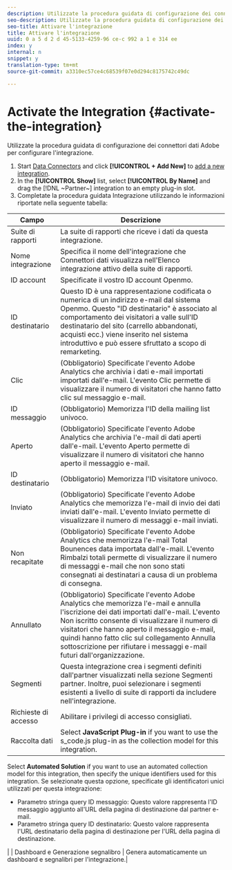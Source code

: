 ```yaml
---
description: Utilizzate la procedura guidata di configurazione dei connettori dati Adobe per configurare l'integrazione.
seo-description: Utilizzate la procedura guidata di configurazione dei connettori dati Adobe per configurare l'integrazione.
seo-title: Attivare l'integrazione
title: Attivare l'integrazione
uuid: 0 a 5 d 2 d 45-5133-4259-96 ce-c 992 a 1 e 314 ee
index: y
internal: n
snippet: y
translation-type: tm+mt
source-git-commit: a3310ec57ce4c68539f07e0d294c8175742c49dc

---
```



# Activate the Integration {#activate-the-integration}

Utilizzate la procedura guidata di configurazione dei connettori dati Adobe per configurare l'integrazione.

1. Start [Data Connectors](https://marketing.adobe.com/resources/help/en_US/genesis/c_overview.html) and click **[!UICONTROL + Add New]** to [add a new integration](https://marketing.adobe.com/resources/help/en_US/genesis/t_add_integration.html).
1. In the **[!UICONTROL Show]** list, select **[!UICONTROL By Name]** and drag the [!DNL ~Partner~] integration to an empty plug-in slot.
1. Completate la procedura guidata Integrazione utilizzando le informazioni riportate nella seguente tabella:

| Campo | Descrizione |
|--- |--- |
| Suite di rapporti | La suite di rapporti che riceve i dati da questa integrazione. |
| Nome integrazione | Specifica il nome dell'integrazione che Connettori dati visualizza nell'Elenco integrazione attivo della suite di rapporti. |
| ID account | Specificate il vostro ID account Openmo. |
| ID destinatario | Questo ID è una rappresentazione codificata o numerica di un indirizzo e-mail dal sistema Openmo. Questo "ID destinatario" è associato al comportamento dei visitatori a valle sull'ID destinatario del sito (carrello abbandonati, acquisti ecc.) viene inserito nel sistema introduttivo e può essere sfruttato a scopo di remarketing. |
| Clic | (Obbligatorio) Specificate l'evento Adobe Analytics che archivia i dati e-mail importati importati dall'e-mail. L'evento Clic permette di visualizzare il numero di visitatori che hanno fatto clic sul messaggio e-mail. |
| ID messaggio | (Obbligatorio) Memorizza l'ID della mailing list univoco. |
| Aperto | (Obbligatorio) Specificate l'evento Adobe Analytics che archivia l'e-mail di dati aperti dall'e-mail. L'evento Aperto permette di visualizzare il numero di visitatori che hanno aperto il messaggio e-mail. |
| ID destinatario | (Obbligatorio) Memorizza l'ID visitatore univoco. |
| Inviato | (Obbligatorio) Specificate l'evento Adobe Analytics che memorizza l'e-mail di invio dei dati inviati dall'e-mail. L'evento Inviato permette di visualizzare il numero di messaggi e-mail inviati. |
| Non recapitate | (Obbligatorio) Specificate l'evento Adobe Analytics che memorizza l'e-mail Total Bounences data importata dall'e-mail. L'evento Rimbalzi totali permette di visualizzare il numero di messaggi e-mail che non sono stati consegnati ai destinatari a causa di un problema di consegna. |
| Annullato | (Obbligatorio) Specificate l'evento Adobe Analytics che memorizza l'e-mail e annulla l'iscrizione dei dati importati dall'e-mail. L'evento Non iscritto consente di visualizzare il numero di visitatori che hanno aperto il messaggio e-mail, quindi hanno fatto clic sul collegamento Annulla sottoscrizione per rifiutare i messaggi e-mail futuri dall'organizzazione. |
| Segmenti | Questa integrazione crea i segmenti definiti dall'partner visualizzati nella sezione Segmenti partner. Inoltre, puoi selezionare i segmenti esistenti a livello di suite di rapporti da includere nell'integrazione. |
| Richieste di accesso | Abilitare i privilegi di accesso consigliati. |
| Raccolta dati | Select **JavaScript Plug-in** if you want to use the s_code.js plug-in as the collection model for this integration. |
Select **Automated Solution** if you want to use an automated collection model for this integration, then specify the unique identifiers used for this integration. Se selezionate questa opzione, specificate gli identificatori unici utilizzati per questa integrazione:
<ul><li>Parametro stringa query ID messaggio: Questo valore rappresenta l'ID messaggio aggiunto all'URL della pagina di destinazione dal partner e-mail.</li>
<li>Parametro stringa query ID destinatario: Questo valore rappresenta l'URL destinatario della pagina di destinazione per l'URL della pagina di destinazione.</li></ul>|
| Dashboard e Generazione segnalibro | Genera automaticamente un dashboard e segnalibri per l'integrazione.|
